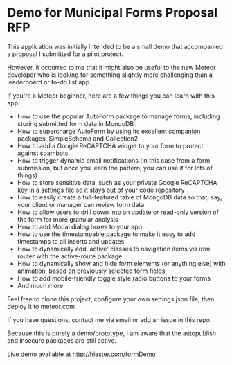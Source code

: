 # Demo for Municipal Forms Proposal RFP

This application was initially intended to be a small demo that accompanied a proposal I submitted for a pilot project.

However, it occurred to me that it might also be useful to the new Meteor developer who is looking for something slightly more
challenging than a leaderboard or to-do list app.

If you're a Meteor beginner, here are a few things you can learn with this app:

- How to use the popular AutoForm package to manage forms, including storing submitted form data in MongoDB
- How to supercharge AutoForm by using its excellent companion packages: SimpleSchema and Collection2
- How to add a Google ReCAPTCHA widget to your form to protect against spambots
- How to trigger dynamic email notifications (in this case from a form submission, but once you learn the pattern, you can use it for lots of things)
- How to store sensitive data, such as your private Google ReCAPTCHA key in a settings file so it stays out of your code repository
- How to easily create a full-featured table of MongoDB data so that, say, your client or manager can review form data
- How to allow users to drill down into an update or read-only version of the form for more granular analysis
- How to add Modal dialog boxes to your app
- How to use the timestampable package to make it easy to add timestamps to all inserts and updates
- How to dynamically add 'active' classes to navigation items via iron router with the active-route package
- How to dynamically show and hide form elements (or anything else) with animation, based on previously selected form fields
- How to add mobile-friendly toggle style radio buttons to your forms
- And much more

Feel free to clone this project, configure your own settings.json file, then deploy it to meteor.com

If you have questions, contact me via email or add an issue in this repo.

Because this is purely a demo/prototype, I am aware that the autopublish and insecure packages are still active.

Live demo available at http://hiester.com/formDemo
